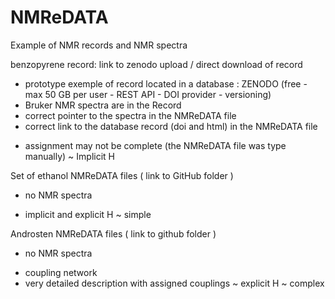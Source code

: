 # NMReDATA
Example of NMR records and NMR spectra

benzopyrene record: link to zenodo upload / direct download of record 
+ prototype exemple of record located in a database : ZENODO (free - max 50 GB per user - REST API - DOI provider - versioning)
+ Bruker NMR spectra are in the Record
+ correct pointer to the spectra in the NMReDATA file
+ correct link to the database record (doi and html) in the NMReDATA file
- assignment may not be complete (the NMReDATA file was type manually)
~ Implicit H

Set of ethanol NMReDATA files ( link to GitHub folder )
- no NMR spectra
+ implicit and explicit H
~ simple

Androsten NMReDATA files ( link to github folder )
- no NMR spectra
+ coupling network
+ very detailed description with assigned couplings
~ explicit H
~ complex
